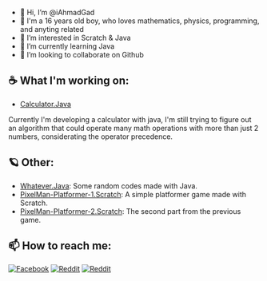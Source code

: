 - 👋 Hi, I’m @iAhmadGad
- 🌚 I'm a 16 years old boy, who loves mathematics, physics, programming, and anyting related
- 👀 I’m interested in Scratch & Java
- 🌱 I’m currently learning Java
- 💞️ I’m looking to collaborate on Github

## ☕ What I'm working on: 
- [Calculator.Java](https://github.com/iAhmadGad/Calculator.Java)

Currently I'm developing a calculator with java, I'm still trying to figure out an algorithm that could operate many math operations with more than just 2 numbers, considerating the operator precedence.

## 🪐 Other:
- [Whatever.Java](https://github.com/iAhmadGad/Whatever.Java): Some random codes made with Java.
- [PixelMan-Platformer-1.Scratch](https://github.com/iAhmadGad/PixelMan-Platformer-1.Scratch): A simple platformer game made with Scratch.
- [PixelMan-Platformer-2.Scratch](https://github.com/iAhmadGad/PixelMan-Platformer-2.Scratch): The second part from the previous game.

## 📫 How to reach me: 
[![Facebook](https://img.shields.io/static/v1?label=iAhmadGad&message=Facebook&color=blue&logo=facebook)](https://www.facebook.com/iAhmadGad/)
[![Reddit](https://img.shields.io/static/v1?label=iAhmadGad&message=Reddit&color=orange&logo=reddit)](https://www.reddit.com/u/iAhmadGad)
[![Reddit](https://img.shields.io/static/v1?label=iAhmadGad&message=Scratch&color=yellow&logo=Scratch)](https://scratch.mit.edu/users/iAhmadGad/)

<!---
iAhmadGad/iAhmadGad is a ✨ special ✨ repository because its `README.md` (this file) appears on your GitHub profile.
You can click the Preview link to take a look at your changes.
--->
